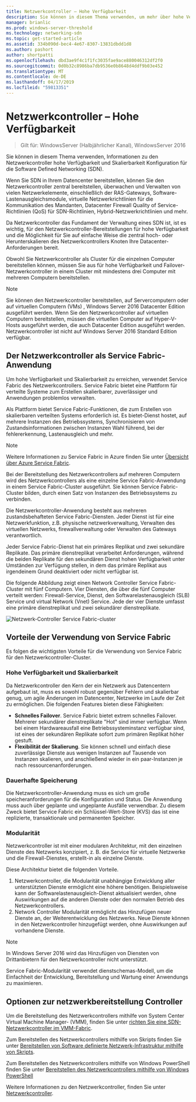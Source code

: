 ```yaml
---
title: Netzwerkcontroller – Hohe Verfügbarkeit
description: Sie können in diesem Thema verwenden, um mehr über hohe Verfügbarkeit für den Netzwerkcontroller für Software-Defined Networking (SDN) in Windows Server 2016 erfahren.
manager: brianlic
ms.prod: windows-server-threshold
ms.technology: networking-sdn
ms.topic: get-started-article
ms.assetid: 334b090d-bec4-4e67-8307-13831dbdd1d8
ms.author: pashort
author: shortpatti
ms.openlocfilehash: dbd3ae9f4c1f1fc3035fae9ace880046312df2f0
ms.sourcegitcommit: 0d0b32c8986ba7db9536e0b8648d4ddf9b03e452
ms.translationtype: MT
ms.contentlocale: de-DE
ms.lasthandoff: 04/17/2019
ms.locfileid: "59813351"
---
```

# <a name="network-controller-high-availability"></a>Netzwerkcontroller – Hohe Verfügbarkeit

>Gilt für: WindowsServer (Halbjährlicher Kanal), WindowsServer 2016

Sie können in diesem Thema verwenden, Informationen zu den Netzwerkcontroller hohe Verfügbarkeit und Skalierbarkeit Konfiguration für die Software Defined Networking \(SDN\).

Wenn Sie SDN in Ihrem Datencenter bereitstellen, können Sie den Netzwerkcontroller zentral bereitstellen, überwachen und Verwalten von vielen Netzwerkelemente, einschließlich der RAS-Gateways, Software-Lastenausgleichsmodule, virtuelle Netzwerkrichtlinien für die Kommunikation des Mandanten, Datacenter Firewall Quality of Service-Richtlinien \(QoS\) für SDN-Richtlinien, Hybrid-Netzwerkrichtlinien und mehr.

Da Netzwerkcontroller das Fundament der Verwaltung eines SDN ist, ist es wichtig, für den Netzwerkcontroller-Bereitstellungen für hohe Verfügbarkeit und die Möglichkeit für Sie auf einfache Weise die zentral hoch- oder Herunterskalieren des Netzwerkcontrollers Knoten Ihre Datacenter-Anforderungen bereit.

Obwohl Sie Netzwerkcontroller als Cluster für die einzelnen Computer bereitstellen können, müssen Sie aus für hohe Verfügbarkeit und Failover-Netzwerkcontroller in einem Cluster mit mindestens drei Computer mit mehreren Computern bereitstellen.

>[!NOTE]
>Sie können den Netzwerkcontroller bereitstellen, auf Servercomputern oder auf virtuellen Computern \(VMs\) , Windows Server 2016 Datacenter Edition ausgeführt werden. Wenn Sie den Netzwerkcontroller auf virtuellen Computern bereitstellen, müssen die virtuellen Computer auf Hyper-V-Hosts ausgeführt werden, die auch Datacenter Edition ausgeführt werden. Netzwerkcontroller ist nicht auf Windows Server 2016 Standard Edition verfügbar.

## <a name="network-controller-as-a-service-fabric-application"></a>Der Netzwerkcontroller als Service Fabric-Anwendung

Um hohe Verfügbarkeit und Skalierbarkeit zu erreichen, verwendet Service Fabric des Netzwerkcontrollers. Service Fabric bietet eine Plattform für verteilte Systeme zum Erstellen skalierbarer, zuverlässiger und Anwendungen problemlos verwalten.

Als Plattform bietet Service Fabric-Funktionen, die zum Erstellen von skalierbaren verteilten Systems erforderlich ist. Es bietet-Dienst hostet, auf mehrere Instanzen des Betriebssystems, Synchronisieren von Zustandsinformationen zwischen Instanzen Wahl führend, bei der fehlererkennung, Lastenausgleich und mehr.

>[!NOTE]
>Weitere Informationen zu Service Fabric in Azure finden Sie unter [Übersicht über Azure Service Fabric](https://docs.microsoft.com/azure/service-fabric/service-fabric-overview).

Bei der Bereitstellung des Netzwerkcontrollers auf mehreren Computern wird des Netzwerkcontrollers als eine einzelne Service Fabric-Anwendung in einem Service Fabric-Cluster ausgeführt. Sie können Service Fabric-Cluster bilden, durch einen Satz von Instanzen des Betriebssystems zu verbinden.

Die Netzwerkcontroller-Anwendung besteht aus mehreren zustandsbehafteten Service Fabric-Diensten. Jeder Dienst ist für eine Netzwerkfunktion, z.B. physische netzwerkverwaltung, Verwalten des virtuellen Netzwerks, firewallverwaltung oder Verwalten des Gateways verantwortlich. 

Jeder Service Fabric-Dienst hat ein primäres Replikat und zwei sekundäre Replikate. Das primäre dienstreplikat verarbeitet Anforderungen, während die beiden Replikate für den sekundären Dienst hohen Verfügbarkeit unter Umständen zur Verfügung stellen, in dem das primäre Replikat aus irgendeinem Grund deaktiviert oder nicht verfügbar ist.

Die folgende Abbildung zeigt einen Network Controller Service Fabric-Cluster mit fünf Computern. Vier Diensten, die über die fünf Computer verteilt werden: Firewall-Service, Dienst, den Softwarelastenausgleich \(SLB\) Service und virtual Network \(Vnet\) Service.  Jede der vier Dienste umfasst eine primäre dienstreplikat und zwei sekundärer dienstreplikate.

![Netzwerk-Controller Service Fabric-cluster](../../../media/Network-Controller-HA/Network-Controller-HA.jpg)

## <a name="advantages-of-using-service-fabric"></a>Vorteile der Verwendung von Service Fabric

Es folgen die wichtigsten Vorteile für die Verwendung von Service Fabric für den Netzwerkcontroller-Cluster.

### <a name="high-availability-and-scalability"></a>Hohe Verfügbarkeit und Skalierbarkeit

Da Netzwerkcontroller den Kern der ein Netzwerk aus Datencentern aufgebaut ist, muss es sowohl robust gegenüber Fehlern und skalierbar genug, um agile Änderungen im Datencenter, Netzwerke im Laufe der Zeit zu ermöglichen. Die folgenden Features bieten diese Fähigkeiten: 

- **Schnelles Failover**. Service Fabric bietet extrem schnelles Failover. Mehrerer sekundärer dienstreplikate "Hot" sind immer verfügbar. Wenn bei einem Hardwareausfall eine Betriebssysteminstanz verfügbar sind, ist eines der sekundären Replikate sofort zum primären Replikat höher gestuft. 
- **Flexibilität der Skalierung**. Sie können schnell und einfach diese zuverlässige Dienste aus wenigen Instanzen auf Tausende von Instanzen skalieren, und anschließend wieder in ein paar-Instanzen je nach ressourcenanforderungen. 

### <a name="persistent-storage"></a>Dauerhafte Speicherung

Die Netzwerkcontroller-Anwendung muss es sich um große speicheranforderungen für die Konfiguration und Status. Die Anwendung muss auch über geplante und ungeplante Ausfälle verwendbar. Zu diesem Zweck bietet Service Fabric ein Schlüssel-Wert-Store \(KVS\) das ist eine replizierte, transaktionale und permanenten Speicher.

### <a name="modularity"></a>Modularität

Netzwerkcontroller ist mit einer modularen Architektur, mit den einzelnen Dienste des Netzwerks konzipiert, z. B. die Service für virtuelle Netzwerke und die Firewall-Dienstes, erstellt\-in als einzelne Dienste. 

Diese Architektur bietet die folgenden Vorteile.

1. Netzwerkcontroller, die Modularität unabhängige Entwicklung aller unterstützten Dienste ermöglicht eine höhere benötigen. Beispielsweise kann der Softwarelastenausgleich-Dienst aktualisiert werden, ohne Auswirkungen auf die anderen Dienste oder den normalen Betrieb des Netzwerkcontrollers.
2. Network Controller Modularität ermöglicht das Hinzufügen neuer Dienste an, der Weiterentwicklung des Netzwerks. Neue Dienste können in den Netzwerkcontroller hinzugefügt werden, ohne Auswirkungen auf vorhandene Dienste.

>[!NOTE]
>In Windows Server 2016 wird das Hinzufügen von Diensten von Drittanbietern für den Netzwerkcontroller nicht unterstützt.

Service Fabric-Modularität verwendet dienstschemas-Modell, um die Einfachheit der Entwicklung, Bereitstellung und Wartung einer Anwendungs zu maximieren.

## <a name="network-controller-deployment-options"></a>Optionen zur netzwerkbereitstellung Controller

Um die Bereitstellung des Netzwerkcontrollers mithilfe von System Center Virtual Machine Manager- \(VMM\), finden Sie unter [richten Sie eine SDN-Netzwerkcontroller im VMM-Fabric](https://technet.microsoft.com/system-center-docs/vmm/scenario/sdn-network-controller).

Zum Bereitstellen des Netzwerkcontrollers mithilfe von Skripts finden Sie unter [Bereitstellen von Software definierte Netzwerk-Infrastruktur mithilfe von Skripts](../../deploy/Deploy-a-Software-Defined-Network-infrastructure-using-scripts.md).

Zum Bereitstellen des Netzwerkcontrollers mithilfe von Windows PowerShell finden Sie unter [Bereitstellen des Netzwerkcontrollers mithilfe von Windows PowerShell](../../deploy/Deploy-Network-Controller-using-Windows-PowerShell.md)

Weitere Informationen zu den Netzwerkcontroller, finden Sie unter [Netzwerkcontroller](Network-Controller.md).